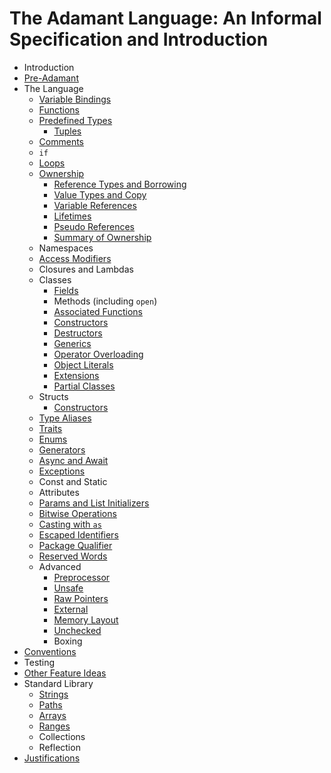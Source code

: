 # The Adamant Language: An Informal Specification and Introduction

  * Introduction
  * [Pre-Adamant](pre-adamant.md)
  * The Language
    * [Variable Bindings](variable-bindings.md)
	* [Functions](functions.md)
    * [Predefined Types](predefined-types.md)
      * [Tuples](tuples.md)
    * [Comments](comments.md)
    * `if`
    * [Loops](loops.md)
    * [Ownership](ownership.md)
      * [Reference Types and Borrowing](reference-types.md)
      * [Value Types and Copy](value-types.md)
      * [Variable References](variable-references.md)
      * [Lifetimes](lifetimes.md)
      * [Pseudo References](pseudo-references.md)
      * [Summary of Ownership](ownership-summary.md)
    * Namespaces
    * [Access Modifiers](access-modifiers.md)
    * Closures and Lambdas
    * Classes
      * [Fields](fields.md)
      * Methods (including `open`)
      * [Associated Functions](associated-functions.md)
      * [Constructors](constructors.md)
      * [Destructors](destructors.md)
      * [Generics](generics.md)
      * [Operator Overloading](operator-overloading.md)
      * [Object Literals](object-literals.md)
      * [Extensions](extensions.md)
      * [Partial Classes](partial-classes.md)
    * Structs
      * [Constructors](struct-constructors.md)
    * [Type Aliases](alias.md)
    * [Traits](traits.md)
    * [Enums](enums.md)
    * [Generators](generators.md)
    * [Async and Await](async.md)
    * [Exceptions](exceptions.md)
    * Const and Static
    * Attributes
    * [Params and List Initializers](params-and-list-initializers.md)
    * [Bitwise Operations](bitwise-operations.md)
    * [Casting with `as`](casting.md)
	* [Escaped Identifiers](escaped-identifiers.md)
	* [Package Qualifier](package-qualifier.md)
	* [Reserved Words](reserved-words.md)
	* Advanced
      * [Preprocessor](preprocessor.md)
      * [Unsafe](unsafe.md)
      * [Raw Pointers](raw-pointers.md)
      * [External](external.md)
      * [Memory Layout](memory-layout.md)
      * [Unchecked](unchecked.md)
      * Boxing
  * [Conventions](conventions.md)
  * Testing
  * [Other Feature Ideas](ideas.md)
  * Standard Library
    * [Strings](strings.md)
    * [Paths](paths.md)
    * [Arrays](arrays.md)
    * [Ranges](ranges.md)
    * Collections
    * Reflection
  * [Justifications](justifications.md)